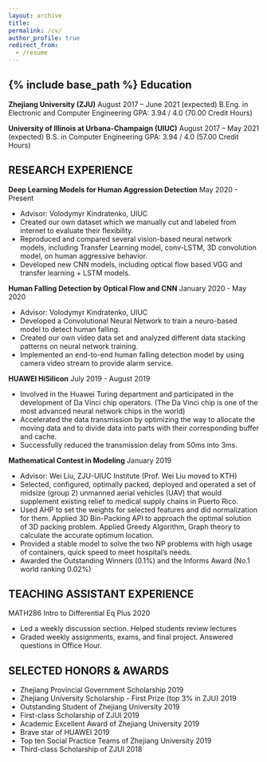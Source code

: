 ```yaml
---
layout: archive
title:
permalink: /cv/
author_profile: true
redirect_from:
  - /resume
---
```


{% include base_path %}
Education
------
**Zhejiang University (ZJU)** August 2017 – June 2021 (expected)
B.Eng. in Electronic and Computer Engineering
GPA: 3.94 / 4.0 (70.00 Credit Hours)
 
**University of Illinois at Urbana-Champaign (UIUC)**	August 2017 – May 2021 (expected)
B.S. in Computer Engineering
GPA: 3.94 / 4.0 (57.00 Credit Hours)


RESEARCH EXPERIENCE
------
**Deep Learning Models for Human Aggression Detection**	May 2020 - Present

* Advisor: Volodymyr Kindratenko, UIUC
* Created our own dataset which we manually cut and labeled from internet to evaluate their flexibility.
* Reproduced and compared several vision-based neural network models, including Transfer Learning model, conv-LSTM, 3D convolution model, on human aggressive behavior.
* Developed new CNN models, including optical flow based VGG and transfer learning + LSTM models.

**Human Falling Detection by Optical  Flow and CNN** January 2020 - May 2020

* Advisor: Volodymyr Kindratenko, UIUC
* Developed a Convolutional Neural Network to train a neuro-based model to detect human falling.
* Created our own video data set and analyzed different data stacking patterns on neural network training.
* Implemented an end-to-end human falling detection model by using camera video stream to provide alarm service.

**HUAWEI HiSilicon**	July 2019 - August 2019

* Involved in the Huawei Turing department and participated in the development of Da Vinci chip operators. (The Da Vinci chip is one of the most advanced neural network chips in the world)
* Accelerated the data transmission by optimizing the way to allocate the moving data and to divide data into parts with their corresponding buffer and cache.
* Successfully reduced the transmission delay from 50ms into 3ms.


**Mathematical Contest in Modeling**	January 2019 

* Advisor: Wei Liu, ZJU-UIUC Institute (Prof. Wei Liu moved to KTH)
* Selected, configured, optimally packed, deployed and operated a set of midsize (group 2) unmanned aerial vehicles (UAV) that would supplement existing relief to medical supply chains in Puerto Rico.
* Used AHP to set the weights for selected features and did normalization for them. Applied 3D Bin-Packing API to approach the optimal solution of 3D packing problem. Applied Greedy Algorithm, Graph theory to calculate the accurate optimum location.
* Provided a stable model to solve the two NP problems with high usage of containers, quick speed to meet hospital’s needs.
* Awarded the Outstanding Winners (0.1%) and the Informs Award (No.1 world ranking 0.02%)  

TEACHING ASSISTANT EXPERIENCE
------
MATH286 Intro to Differential Eq Plus	2020
*	Led a weekly discussion section. Helped students review lectures
*	Graded weekly assignments, exams, and final project. Answered questions in Office Hour.

SELECTED HONORS & AWARDS
------
*	Zhejiang Provincial Government Scholarship	2019 
*	Zhejiang University Scholarship - First Prize (top 3% in ZJU)	2019
*	Outstanding Student of Zhejiang University 2019
*	First-class Scholarship of ZJUI	2019
*	Academic Excellent Award of Zhejiang University	2019
*	Brave star of HUAWEI 2019
*	Top ten Social Practice Teams of Zhejiang University 2019
* Third-class Scholarship of ZJUI	2018

